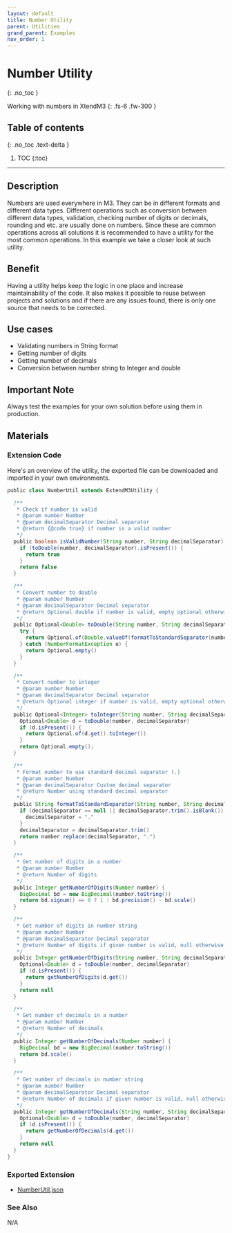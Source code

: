 ```yaml
---
layout: default
title: Number Utility
parent: Utilities
grand_parent: Examples
nav_order: 1
---
```


# Number Utility
{: .no_toc }

Working with numbers in XtendM3
{: .fs-6 .fw-300 }

## Table of contents
{: .no_toc .text-delta }

1. TOC
{:toc}

---

## Description
Numbers are used everywhere in M3. They can be in different formats and different data types. Different operations such 
as conversion between different data types, validation, checking number of digits or decimals, rounding and etc. are usually
done on numbers. Since these are common operations across all solutions it is recommended to have a utility for the most 
common operations. In this example we take a closer look at such utility.

## Benefit
Having a utility helps keep the logic in one place and increase maintainability of the code. It also makes it possible to reuse
between projects and solutions and if there are any issues found, there is only one source that needs to be corrected.

## Use cases
* Validating numbers in String format
* Getting number of digits
* Getting number of decimals
* Conversion between number string to Integer and double

## Important Note
Always test the examples for your own solution before using them in production.

## Materials
### Extension Code
Here's an overview of the utility, the exported file can be downloaded and imported in your own environments.

```groovy
public class NumberUtil extends ExtendM3Utility {

  /**
   * Check if number is valid
   * @param number Number
   * @param decimalSeparator Decimal separator
   * @return {@code true} if number is a valid number
   */
  public boolean isValidNumber(String number, String decimalSeparator) {
    if (toDouble(number, decimalSeparator).isPresent()) {
      return true
    }
    return false
  }

  /**
   * Convert number to double
   * @param number Number
   * @param decimalSeparator Decimal separator
   * @return Optional double if number is valid, empty optional otherwise
   */
  public Optional<Double> toDouble(String number, String decimalSeparator) {
    try {
      return Optional.of(Double.valueOf(formatToStandardSeparator(number, decimalSeparator)))
    } catch (NumberFormatException e) {
      return Optional.empty()
    }
  }

  /**
   * Convert number to integer
   * @param number Number
   * @param decimalSeparator Decimal separator
   * @return Optional integer if number is valid, empty optional otherwise
   */
  public Optional<Integer> toInteger(String number, String decimalSeparator) {
    Optional<Double> d = toDouble(number, decimalSeparator)
    if (d.isPresent()) {
      return Optional.of(d.get().toInteger())
    }
    return Optional.empty();
  }

  /**
   * Format number to use standard decimal separator (.)
   * @param number Number
   * @param decimalSeparator Custom decimal separator
   * @return Number using standard decimal separator
   */
  public String formatToStandardSeparator(String number, String decimalSeparator) {
    if (decimalSeparator == null || decimalSeparator.trim().isBlank()) {
      decimalSeparator = "."
    }
    decimalSeparator = decimalSeparator.trim()
    return number.replace(decimalSeparator, ".")
  }

  /**
   * Get number of digits in a number
   * @param number Number
   * @return Number of digits
   */
  public Integer getNumberOfDigits(Number number) {
    BigDecimal bd = new BigDecimal(number.toString())
    return bd.signum() == 0 ? 1 : bd.precision() - bd.scale()
  }

  /**
   * Get number of digits in number string
   * @param number Number
   * @param decimalSeparator Decimal separator
   * @return Number of digits if given number is valid, null otherwise
   */
  public Integer getNumberOfDigits(String number, String decimalSeparator) {
    Optional<Double> d = toDouble(number, decimalSeparator)
    if (d.isPresent()) {
      return getNumberOfDigits(d.get())
    }
    return null
  }

  /**
   * Get number of decimals in a number
   * @param number Number
   * @return Number of decimals
   */
  public Integer getNumberOfDecimals(Number number) {
    BigDecimal bd = new BigDecimal(number.toString())
    return bd.scale()
  }

  /**
   * Get number of decimals in number string
   * @param number Number
   * @param decimalSeparator Decimal separator
   * @return Number of decimals if given number is valid, null otherwise
   */
  public Integer getNumberOfDecimals(String number, String decimalSeparator) {
    Optional<Double> d = toDouble(number, decimalSeparator)
    if (d.isPresent()) {
      return getNumberOfDecimals(d.get())
    }
    return null
  }
}
```

### Exported Extension
- [NumberUtil.json](https://infor-cloud.github.io/xtendm3/assets/attachments/ex001/DateUtil.json)

### See Also
N/A
